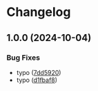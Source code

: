# Changelog

## 1.0.0 (2024-10-04)


### Bug Fixes

* typo ([7dd5920](https://github.com/sylvainmetayer/asdf-go-evil/commit/7dd5920084102ef8f869b90b357586e34d307e4c))
* typo ([d1fbaf8](https://github.com/sylvainmetayer/asdf-go-evil/commit/d1fbaf82b5e717a34b61ce2e7dd32ab6a1fed952))
